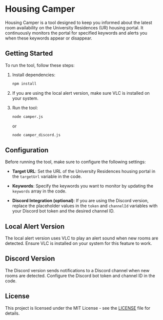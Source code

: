 # Housing Camper

Housing Camper is a tool designed to keep you informed about the latest room availability on the University Residences (UR) housing portal. It continuously monitors the portal for specified keywords and alerts you when these keywords appear or disappear.

## Getting Started

To run the tool, follow these steps:

1. Install dependencies:

   ```bash
   npm install
   ```

2. If you are using the local alert version, make sure VLC is installed on your system.

3. Run the tool:

   ```bash
   node camper.js
   ```

   or

   ```bash
   node camper_discord.js
   ```

## Configuration

Before running the tool, make sure to configure the following settings:

- **Target URL**: Set the URL of the University Residences housing portal in the `targetUrl` variable in the code.

- **Keywords**: Specify the keywords you want to monitor by updating the `keywords` array in the code.

- **Discord Integration (optional)**: If you are using the Discord version, replace the placeholder values in the `token` and `channelId` variables with your Discord bot token and the desired channel ID.

## Local Alert Version

The local alert version uses VLC to play an alert sound when new rooms are detected. Ensure VLC is installed on your system for this feature to work.

## Discord Version

The Discord version sends notifications to a Discord channel when new rooms are detected. Configure the Discord bot token and channel ID in the code.

## License

This project is licensed under the MIT License - see the [LICENSE](LICENSE) file for details.
